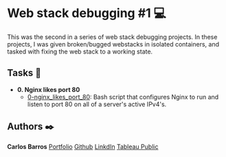 # Web stack debugging #1 :computer:

This was the second in a series of web stack debugging projects. In these
projects, I was given broken/bugged webstacks in isolated containers,
and tasked with fixing the web stack to a working state.

## Tasks :page_with_curl:

* **0. Nginx likes port 80**
  * [0-nginx_likes_port_80](./0-nginx_likes_port_80): Bash script that
  configures Nginx to run and listen to port 80 on all of a server's active IPv4's.

## Authors :black_nib:
**Carlos Barros** [Portfolio](https://carlosbarros.netlify.app/)
                  [Github](https://github.com/cbarros7)
                  [LinkdIn](https://www.linkedin.com/in/carlosbarros7/)
                  [Tableau Public](https://public.tableau.com/profile/carlos.barros#!/?newProfile=&activeTab=0)


